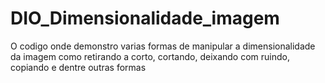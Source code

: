 # DIO_Dimensionalidade_imagem
O codigo onde demonstro varias formas de manipular a dimensionalidade da imagem como retirando a corto, cortando, deixando com ruindo, copiando  e dentre outras formas 
